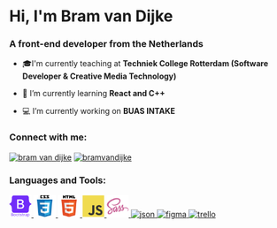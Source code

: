 <h1>Hi, I'm Bram van Dijke</h1>
<h3>A front-end developer from the Netherlands</h3>

- 🎓I'm currently teaching at **Techniek College Rotterdam (Software Developer & Creative Media Technology)**

- 📙 I’m currently learning **React and C++**

- 💻 I’m currently working on **BUAS INTAKE**

<h3 align="left">Connect with me:</h3>
<p align="left">
<a href="https://www.linkedin.com/in/bram-van-dijke-248aa9210/" target="blank"><img align="center" src="https://raw.githubusercontent.com/rahuldkjain/github-profile-readme-generator/master/src/images/icons/Social/linked-in-alt.svg" alt="bram van dijke" height="30" width="40" /></a>
<a href="https://dribbble.com/bramvandijke" target="blank"><img align="center" src="https://raw.githubusercontent.com/rahuldkjain/github-profile-readme-generator/master/src/images/icons/Social/dribbble.svg" alt="bramvandijke" height="30" width="40" /></a>
</p>

<h3 align="left">Languages and Tools:</h3>
<p align="left"> <a href="https://getbootstrap.com" target="_blank" rel="noreferrer"> <img src="https://raw.githubusercontent.com/devicons/devicon/master/icons/bootstrap/bootstrap-plain-wordmark.svg" alt="bootstrap" width="40" height="40"/> </a> <a href="https://www.w3schools.com/css/" target="_blank" rel="noreferrer"> <img src="https://raw.githubusercontent.com/devicons/devicon/master/icons/css3/css3-original-wordmark.svg" alt="css3" width="40" height="40"/> </a> <a href="https://www.w3.org/html/" target="_blank" rel="noreferrer"> <img src="https://raw.githubusercontent.com/devicons/devicon/master/icons/html5/html5-original-wordmark.svg" alt="html5" width="40" height="40"/> </a> <a href="https://developer.mozilla.org/en-US/docs/Web/JavaScript" target="_blank" rel="noreferrer"> <img src="https://raw.githubusercontent.com/devicons/devicon/master/icons/javascript/javascript-original.svg" alt="javascript" width="40" height="40"/> </a> <a href="https://sass-lang.com" target="_blank" rel="noreferrer"> <img src="https://raw.githubusercontent.com/devicons/devicon/master/icons/sass/sass-original.svg" alt="sass" width="40" height="40"/> </a> <a href="https://www.json.org/json-en.html" target="_blank" rel="noreferrer"> <img src="https://upload.wikimedia.org/wikipedia/commons/thumb/c/c9/JSON_vector_logo.svg/1200px-JSON_vector_logo.svg.png" alt="json" width="40" height="40"/> </a> <a href="https://www.figma.com/" target="_blank" rel="noreferrer"> <img src="https://www.vectorlogo.zone/logos/figma/figma-icon.svg" alt="figma" width="40" height="40"/> </a><a href="https://trello.com/" target="_blank" rel="noreferrer"> <img src="https://cdn-icons-png.flaticon.com/512/6124/6124991.png" alt="trello" width="40" height="40"/> </a></p>

